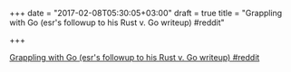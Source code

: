 +++
date = "2017-02-08T05:30:05+03:00"
draft = true
title = "Grappling with Go (esr's followup to his Rust v. Go writeup)  #reddit"

+++

<p><a href="https://t.co/KEySca0MZX">Grappling with Go (esr's followup to his Rust v. Go writeup)  #reddit</a></p>
